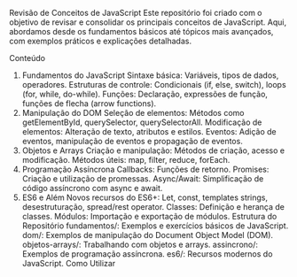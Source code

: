 Revisão de Conceitos de JavaScript
Este repositório foi criado com o objetivo de revisar e consolidar os principais conceitos de JavaScript. Aqui, abordamos desde os fundamentos básicos até tópicos mais avançados, com exemplos práticos e explicações detalhadas.

Conteúdo
1. Fundamentos do JavaScript
Sintaxe básica: Variáveis, tipos de dados, operadores.
Estruturas de controle: Condicionais (if, else, switch), loops (for, while, do-while).
Funções: Declaração, expressões de função, funções de flecha (arrow functions).
2. Manipulação do DOM
Seleção de elementos: Métodos como getElementById, querySelector, querySelectorAll.
Modificação de elementos: Alteração de texto, atributos e estilos.
Eventos: Adição de eventos, manipulação de eventos e propagação de eventos.
3. Objetos e Arrays
Criação e manipulação: Métodos de criação, acesso e modificação.
Métodos úteis: map, filter, reduce, forEach.
4. Programação Assíncrona
Callbacks: Funções de retorno.
Promises: Criação e utilização de promessas.
Async/Await: Simplificação de código assíncrono com async e await.
5. ES6 e Além
Novos recursos do ES6+: Let, const, templates strings, desestruturação, spread/rest operator.
Classes: Definição e herança de classes.
Módulos: Importação e exportação de módulos.
Estrutura do Repositório
fundamentos/: Exemplos e exercícios básicos de JavaScript.
dom/: Exemplos de manipulação do Document Object Model (DOM).
objetos-arrays/: Trabalhando com objetos e arrays.
assincrono/: Exemplos de programação assíncrona.
es6/: Recursos modernos do JavaScript.
Como Utilizar

